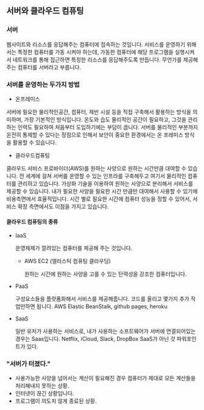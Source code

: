 ## 서버와 클라우드 컴퓨팅

### 서버

웹사이트와 리소스를 응답해주는 컴퓨터에 접속하는 것입니다. 서비스를 운영하기 위해서는 특정한 컴퓨터를 가동 시켜야 하는데, 가동한 컴퓨터에 해당 프로그램을 실행시켜서 네트워크를 통해 접근하면 특정한 리소스를 응답해주도록 만듭니다. 무언가를 제공해주는 컴퓨터를 서버라고 부릅니다.

### 서버를 운영하는 두가지 방법

- 온프레미스

서버에 필요한 물리적인공간, 컴퓨터, 제반 시설 등을 직접 구축해서 활용하는 방식을 의미하며, 가장 기본적인 방식입니다.
온도와 습도 물리적인 공간이 필요하고, 그것을 관리하는 인력도 필요하여 처음부터 도입하기에는 부담이 큽니다.
서버를 물리적인 부분까지 온전히 통제할 수 있다는 장점으로 인해서 보안이 중요한 환경에서는 온 프레미스 방식을 활용할 수 있습니다.

- 클라우드컴퓨팅

클라우드 서비스 프로바이더(AWS)를 원하는 사양으로 원하는 시간만큼 대여할 수 있습니다.
전 세계에 걸쳐 서버를 운영할 수 있는 인프라를 구축해두고 여기서 물리적인 컴퓨터를 관리하고 있습니다.
가상화 기술을 이용하여 원하는 사양으로 분리해서 서비스를 제공할 수 있습니다.
내가 필요한 사양을 필요한 시간 만큼만 대여해서 사용할 수 있기에 비용측면에서 효율적입니다.
시간 별로 필요한 시간에 컴퓨터 성능을 정할 수 있어서, 서비스 확장 측면에서도 이점을 가지고 있습니다.

#### 클라우드 컴퓨팅의 종류

- IaaS

  운영체제가 깔려있는 컴퓨터를 제공해 주는 것입니다.

  - AWS EC2 (엘라스틱 컴퓨팅 클라우딩)

    원하는 시간에 원하는 사양을 고를 수 있는 탄력성을 강조한 컴퓨터입니다.

- PaaS

  구성요소들을 플럇폼화해서 서비스를 제공해줍니다. 코드를 올리고 몇가지 추가 작업만하면 됩니다.
  AWS Elastic BeanStalk, github pages, heroku

- SaaS

  일반 유저가 사용하는 서비스로, 내가 사용하는 소프트웨어가 서버에 연결되어있는 경우는 Saas입니다.
  Netflix, iCloud, Slack, DropBox
  SaaS가 아닌 것 파워포인트가 있다.

### "서버가 터졌다."

- 사용가능한 사양을 넘어서는 계산이 필요해진 경우 컴퓨터가 제대로 모든 계산들을 처리해내지 못하는 상황.
- 인터넷이 끊긴 상황입니다.
- 프로그램이 의도치 않게 종료된 상황.
